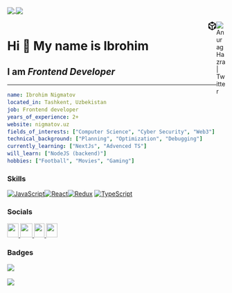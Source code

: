 <a href="https://github.com/anuraghazra/github-readme-stats">
  <img align="center" src="https://github-readme-stats-eta-one-11.vercel.app/api/pin/?username=ibrohim-n&repo=github-readme-stats&theme=buefy" />
</a>
<a href="https://github.com/anuraghazra/anuraghazra.github.io">
  <img align="center" src="https://github-readme-stats-eta-one-11.vercel.app/api/pin/?username=ibrohim-n&repo=anuraghazra.github.io&theme=buefy" />
</a>

<br />
<br />

<a href="https://twitter.com/anuraghazru">
  <img align="right" alt="Anurag Hazra | Twitter" width="21px" src="https://raw.githubusercontent.com/anuraghazra/anuraghazra/master/assets/twitter.svg" />
</a>
<a href="https://codesandbox.io/u/anuraghazra">
  <img align="right" alt="Anurag Hazra | CodeSandbox" width="20px" src="https://raw.githubusercontent.com/anuraghazra/anuraghazra/master/assets/codesandbox.svg" />
</a>










Hi 👋 My name is Ibrohim
=
<h2>I am <i>Frontend Developer</i></h2> 

------------------
```yaml
name: Ibrohim Nigmatov
located_in: Tashkent, Uzbekistan
job: Frontend developer
years_of_experience: 2+
website: nigmatov.uz
fields_of_interests: ["Computer Science", "Cyber Security", "Web3"]
technical_background: ["Planning", "Optimization", "Debugging"]
currently_learning: ["NextJs", "Advenced TS"]
will_learn: ["NodeJS (backend)"]
hobbies: ["Football", "Movies", "Gaming"]
```

### Skills
<div align="left" justify="center"><a href="https://developer.mozilla.org/en-US/docs/Web/JavaScript" target="_blank" rel="noreferrer"><img src="https://raw.githubusercontent.com/danielcranney/readme-generator/main/public/icons/skills/javascript-colored.svg" width="36" height="36" alt="JavaScript"/></a><a href="https://reactjs.org/" target="_blank" rel="noreferrer"><img src="https://raw.githubusercontent.com/danielcranney/readme-generator/main/public/icons/skills/react-colored.svg" width="36" height="36" alt="React" /></a><a href="https://redux.js.org/" target="_blank" rel="noreferrer"><img src="https://raw.githubusercontent.com/danielcranney/readme-generator/main/public/icons/skills/redux-colored.svg" width="36" height="36" alt="Redux" /></a>
<a href="https://www.typescriptlang.org/" target="_blank" rel="noreferrer"><img src="https://raw.githubusercontent.com/danielcranney/readme-generator/main/public/icons/skills/typescript-colored.svg" width="36" height="36" alt="TypeScript" /></a>
</div>


### Socials

<p align="left">
  <a href="mailto:ibrohim.nigmatov.r@gmail.com" target="_blank" rel="noreferrer"> 
    <picture> 
      <source media="(prefers-color-scheme: dark)" srcset="https://nigmatov.uz/images/mail.svg" />     
      <source media="(prefers-color-scheme: light)" srcset="https://nigmatov.uz/images/mail.svg" /> 
      <img src="https://nigmatov.uz/images/mail.svg" width="26" height="32" /> 
    </picture> 
  </a>
  
  <a href="https://t.me/nigmatoff" target="_blank" rel="noreferrer"> 
    <picture> 
      <source media="(prefers-color-scheme: dark)" srcset="https://nigmatov.uz/images/telegram.svg" />     
      <source media="(prefers-color-scheme: light)" srcset="https://nigmatov.uz/images/telegram.svg" /> 
      <img src="https://nigmatov.uz/images/telegram.svg" width="28" height="32" /> 
    </picture> 
  </a>

   <a href="https://www.linkedin.com/in/ibrohim-nigmatov/" target="_blank" rel="noreferrer"> 
    <picture> 
      <source media="(prefers-color-scheme: dark)" srcset="https://nigmatov.uz/images/linkedin.svg" />           
      <source media="(prefers-color-scheme: light)" srcset="https://nigmatov.uz/images/linkedin.svg" /> 
      <img src="https://nigmatov.uz/images/linkedin.svg" width="24" height="32"/> 
    </picture> 
  </a> 

   <a href="https://leetcode.com/ibroxim" target="_blank" rel="noreferrer"> 
    <picture> 
      <source media="(prefers-color-scheme: dark)" srcset="https://nigmatov.uz/images/leetcode.svg" />     
      <source media="(prefers-color-scheme: light)" srcset="https://nigmatov.uz/images/leetcode.svg" /> 
      <img src="https://nigmatov.uz/images/leetcode.svg" width="26" height="32" /> 
    </picture> 
  </a>


</p>

### Badges
<img src="https://github-profile-trophy.vercel.app/?username=ibrokheem">

<a href="http://www.github.com/ibrokheem"><img src="https://github-readme-streak-stats.herokuapp.com/?user=ibrokheem&stroke=ffffff&background=1c1917&ring=0891b2&fire=0891b2&currStreakNum=ffffff&currStreakLabel=0891b2&sideNums=ffffff&sideLabels=ffffff&dates=ffffff&hide_border=true" /></a>

